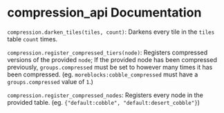 # compression_api Documentation

`compression.darken_tiles(tiles, count)`: Darkens every tile in the `tiles` table `count` times.

`compression.register_compressed_tiers(node)`: Registers compressed versions of the provided `node`; If the provided node has been compressed previously, `groups.compressed` must be set to however many times it has been compressed. (eg. `moreblocks:cobble_compressed` must have a `groups.compressed` value of `1`.)

`compression.register_compressed_nodes`: Registers every node in the provided table. (eg. `{"default:cobble", "default:desert_cobble"}`)
